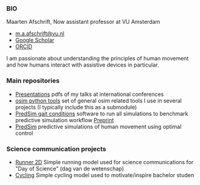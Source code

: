 <!--
**MaartenAfschrift/MaartenAfschrift** is a ✨ _special_ ✨ repository because its `README.md` (this file) appears on your GitHub profile.

Here are some ideas to get you started:

- 🔭 I’m currently working on ...
- 🌱 I’m currently learning ...
- 👯 I’m looking to collaborate on ...
- 🤔 I’m looking for help with ...
- 💬 Ask me about ...
- 📫 How to reach me: ...
- 😄 Pronouns: ...
- ⚡ Fun fact: ...
-->

### BIO

Maarten Afschrift, Now assistant professor at VU Amsterdam

- m.a.afschrift@vu.nl
- [Google Scholar](https://scholar.google.com/citations?user=FtnuwWQAAAAJ&hl=en)
- [ORCID](https://orcid.org/0000-0002-9120-7925)

I am passionate about understanding the principles of human movement and how humans interact with assistive devices in particular. 

### Main repositories

- [Presentations](https://github.com/MaartenAfschrift/Presentations) pdfs of my talks at international conferences
- [osim python tools](https://github.com/MaartenAfschrift/osim_python_tools) set of general osim related tools I use in several projects (I typically include this as a submodule)
- [PredSim gait conditions](https://github.com/MaartenAfschrift/PredSim_gait_conditions) software to run all simulations to benchmark predictive simulation workflow [Preprint](https://doi.org/10.1101/2024.12.12.628124)
- [PredSim](https://github.com/KULeuvenNeuromechanics/PredSim) predictive simulations of human movement using optimal control

### Science communication projects

- [Runner 2D](https://github.com/MaartenAfschrift/Runner2D) Simple running model used for science communications for "Day of Science" (dag van de wetenschap)  
- [Cycling](https://github.com/MaartenAfschrift/GUI_Cycling) Simple cycling model used to motivate/inspire bachelor studen
